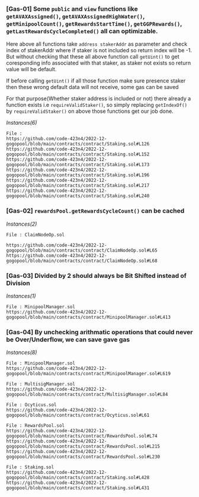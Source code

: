 ### [Gas-01] Some ```public``` and ```view``` functions like ```getAVAXAssigned()```, ```getAVAXAssignedHighWater()```, ```getMinipoolCount()```, ```getRewardsStartTime()```, ```getGGPRewards()```, ```getLastRewardsCycleCompleted()``` all can optimizable. 

Here above all functions take ```address stakerAddr``` as parameter and check index of stakerAddr where if staker is not included so return index will be -1.
But without checking that these all above function call ```getUint()``` to get coresponding info associated with that staker, as staker not exists so return value will be default.

If before calling ```getUint()``` if all those function make sure presence staker then these wrong default data will not receive, some gas can be saved

For that purpose(Whether staker address is included or not) there already a function exists i.e ```requireValidStaker()```, so simply replacing ```getIndexOf()``` by  ```requireValidStaker()``` on above those functions get our job done.  

*Instances(6)*
```solidity
File :
https://github.com/code-423n4/2022-12-gogopool/blob/main/contracts/contract/Staking.sol#L126
https://github.com/code-423n4/2022-12-gogopool/blob/main/contracts/contract/Staking.sol#L152
https://github.com/code-423n4/2022-12-gogopool/blob/main/contracts/contract/Staking.sol#L173
https://github.com/code-423n4/2022-12-gogopool/blob/main/contracts/contract/Staking.sol#L196
https://github.com/code-423n4/2022-12-gogopool/blob/main/contracts/contract/Staking.sol#L217
https://github.com/code-423n4/2022-12-gogopool/blob/main/contracts/contract/Staking.sol#L240
```



### [Gas-02] ```rewardsPool.getRewardsCycleCount()``` can be cached
*Instances(2)*
```solidity
File : ClaimNodeOp.sol

https://github.com/code-423n4/2022-12-gogopool/blob/main/contracts/contract/ClaimNodeOp.sol#L65
https://github.com/code-423n4/2022-12-gogopool/blob/main/contracts/contract/ClaimNodeOp.sol#L68

```

### [Gas-03] Divided by 2 should always be Bit Shifted instead of Division

*Instances(1)*
```solidity
File : MinipoolManager.sol
https://github.com/code-423n4/2022-12-gogopool/blob/main/contracts/contract/MinipoolManager.sol#L413
```

### [Gas-04] By unchecking arithmatic operations that could never be Over/Underflow, we can save gave gas
*Instances(8)*
```solidity
File : MinipoolManager.sol
https://github.com/code-423n4/2022-12-gogopool/blob/main/contracts/contract/MinipoolManager.sol#L619
```
```solidity
File : MultisigManager.sol
https://github.com/code-423n4/2022-12-gogopool/blob/main/contracts/contract/MultisigManager.sol#L84
```
```solidity
File : Ocyticus.sol
https://github.com/code-423n4/2022-12-gogopool/blob/main/contracts/contract/Ocyticus.sol#L61
```
```solidity
File : RewardsPool.sol
https://github.com/code-423n4/2022-12-gogopool/blob/main/contracts/contract/RewardsPool.sol#L74
https://github.com/code-423n4/2022-12-gogopool/blob/main/contracts/contract/RewardsPool.sol#L215
https://github.com/code-423n4/2022-12-gogopool/blob/main/contracts/contract/RewardsPool.sol#L230
```
```solidity
File : Staking.sol
https://github.com/code-423n4/2022-12-gogopool/blob/main/contracts/contract/Staking.sol#L428
https://github.com/code-423n4/2022-12-gogopool/blob/main/contracts/contract/Staking.sol#L431
```

